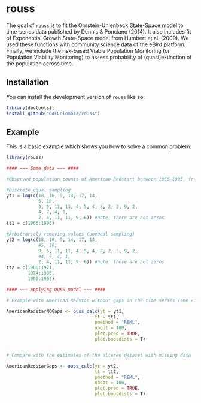 
# rouss

<!-- badges: start -->
<!-- badges: end -->

The goal of `rouss` is to fit the Ornstein-Uhlenbeck State-Space model to time-series data published by Dennis & Ponciano (2014). It also includes fit of Exponential Growth State-Space model from Humbert et al. (2009). We used these functions with community science data of the eBird platform. Finally, we include the risk-based Viable Population Monitoring (or Population Viability Monitoring) to assess probability of (quasi)extinction of the population across time. 

## Installation

You can install the development version of `rouss` like so:

``` r
library(devtools);
install_github("OACColombia/rouss")
```

## Example

This is a basic example which shows you how to solve a common problem:

``` r
library(rouss)

#### ~~~ Some data ~~~ ####

#Observed population counts of American Redstart between 1966–1995, from the North American Breeding Bird Survey

#Discrete equal sampling
yt1 = log(c(18, 10, 9, 14, 17, 14, 
            5, 10, 
            9, 5, 11, 11, 4, 5, 4, 8, 2, 3, 9, 2, 
            4, 7, 4, 1, 
            2, 4, 11, 11, 9, 6)) #note, there are not zeros
tt1 = c(1966:1995)

#Arbitrarialy removing values (unequal sampling)
yt2 = log(c(18, 10, 9, 14, 17, 14,
            #5, 10, 
            9, 5, 11, 11, 4, 5, 4, 8, 2, 3, 9, 2, 
            #4, 7, 4, 1, 
            2, 4, 11, 11, 9, 6)) #note, there are not zeros
tt2 = c(1966:1971, 
        1974:1985,
        1990:1995)

#### ~~~ Applying OUSS model ~~~ ####

# Example with American Redstar without gaps in the time series (see Fig. 1 in Dennis et al. 2006)

AmericanRedstarNOGaps <- ouss_calc(yt = yt1, 
                                 tt = tt1, 
                                 pmethod = "REML", 
                                 nboot = 100, 
                                 plot.pred = TRUE, 
                                 plot.bootdists = T)


# Compare with the estimates of the altered dataset with missing data

AmericanRedstarGaps <- ouss_calc(yt = yt2, 
                                 tt = tt2, 
                                 pmethod = "REML", 
                                 nboot = 100, 
                                 plot.pred = TRUE, 
                                 plot.bootdists = T)
```

